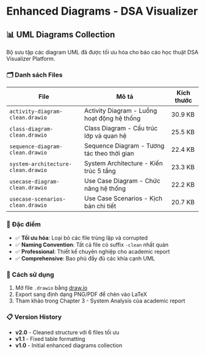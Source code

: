 # Enhanced Diagrams - DSA Visualizer

## 📊 UML Diagrams Collection

Bộ sưu tập các diagram UML đã được tối ưu hóa cho báo cáo học thuật DSA Visualizer Platform.

### 🗂️ Danh sách Files

| File | Mô tả | Kích thước |
|------|--------|------------|
| `activity-diagram-clean.drawio` | Activity Diagram - Luồng hoạt động hệ thống | 30.9 KB |
| `class-diagram-clean.drawio` | Class Diagram - Cấu trúc lớp và quan hệ | 25.5 KB |
| `sequence-diagram-clean.drawio` | Sequence Diagram - Tương tác theo thời gian | 22.4 KB |
| `system-architecture-clean.drawio` | System Architecture - Kiến trúc 5 tầng | 23.3 KB |
| `usecase-diagram-clean.drawio` | Use Case Diagram - Chức năng hệ thống | 22.2 KB |
| `usecase-scenarios-clean.drawio` | Use Case Scenarios - Kịch bản chi tiết | 20.7 KB |

### 🎯 Đặc điểm

- ✅ **Tối ưu hóa**: Loại bỏ các file trùng lặp và corrupted
- ✅ **Naming Convention**: Tất cả file có suffix `-clean` nhất quán
- ✅ **Professional**: Thiết kế chuyên nghiệp cho academic report
- ✅ **Comprehensive**: Bao phủ đầy đủ các khía cạnh UML

### 🔧 Cách sử dụng

1. Mở file `.drawio` bằng [draw.io](https://app.diagrams.net/)
2. Export sang định dạng PNG/PDF để chèn vào LaTeX
3. Tham khảo trong Chapter 3 - System Analysis của academic report

### 📋 Version History

- **v2.0** - Cleaned structure với 6 files tối ưu
- **v1.1** - Fixed table formatting  
- **v1.0** - Initial enhanced diagrams collection

